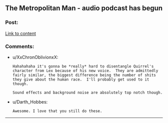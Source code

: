 ## The Metropolitan Man - audio podcast has begun

### Post:

[Link to content](http://www.hpmorpodcast.com/?page_id=1705)

### Comments:

- u/XxChronOblivionxX:
  ```
  Hahahahaha it's gonna be *really* hard to disentangle Quirrel's character from Lex because of his new voice.  They are admittedly fairly similar, the biggest difference being the number of shits they give about the human race.  I'll probably get used to it though.

  Sound effects and background noise are absolutely top notch though.
  ```

- u/Darth_Hobbes:
  ```
  Awesome. I love that you still do these.
  ```

---

